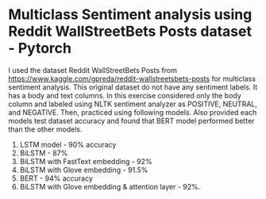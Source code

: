 # Multiclass Sentiment analysis using Reddit WallStreetBets Posts dataset - Pytorch

I used the dataset Reddit WallStreetBets Posts from https://www.kaggle.com/gpreda/reddit-wallstreetsbets-posts for multiclass sentiment analysis. This original dataset do not have any sentiment labels. It has a body and text columns. In this exercise considered only the body column and labeled using NLTK sentiment analyzer as POSITIVE, NEUTRAL, and NEGATIVE. Then, practiced using following models. Also provided each models test dataset accuracy and found that BERT model performed better than the other models.

1. LSTM model - 90% accuracy 
2. BiLSTM - 87% 
3. BiLSTM with FastText embedding - 92%  
4. BiLSTM with Glove embedding - 91.5% 
5. BERT - 94% accuracy 
6. BiLSTM with Glove embedding & attention layer - 92%.

